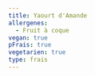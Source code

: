 ```yaml
---
title: Yaourt d'Amande
allergenes:
  - Fruit à coque
vegan: true
pFrais: true
vegetarien: true
type: frais
---
```


